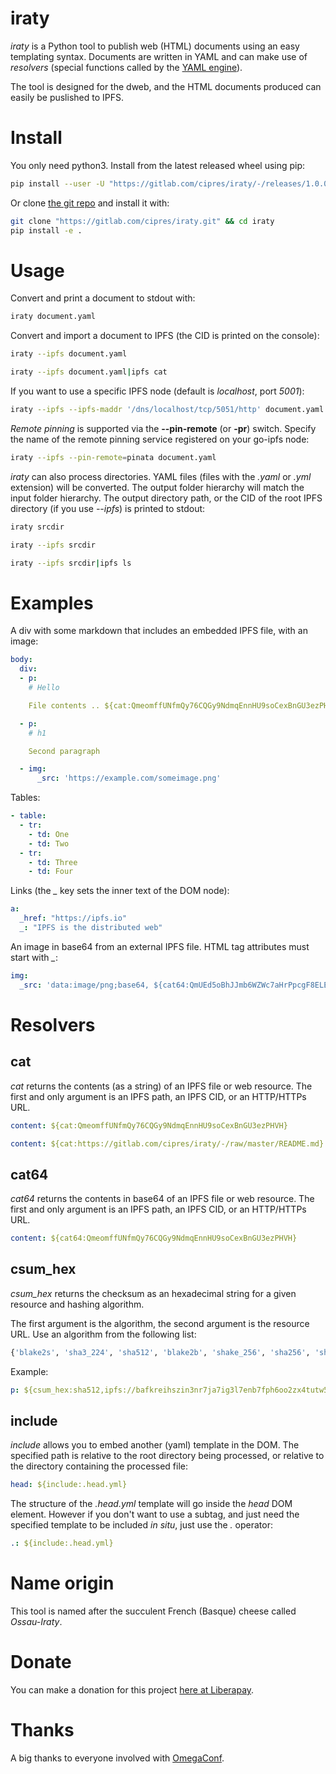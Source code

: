 # iraty

*iraty* is a Python tool to publish web (HTML) documents
using an easy templating syntax. Documents are written in YAML and can make use
of *resolvers* (special functions called by the
[YAML engine](https://github.com/omry/omegaconf)).

The tool is designed for the dweb, and the HTML documents produced can
easily be puslished to IPFS.

# Install

You only need python3. Install from the latest released wheel using pip:

```sh
pip install --user -U "https://gitlab.com/cipres/iraty/-/releases/1.0.0/downloads/iraty-1.0.0-py3-none-any.whl"
```

Or clone [the git repo](https://gitlab.com/cipres/iraty) and install it with:

```sh
git clone "https://gitlab.com/cipres/iraty.git" && cd iraty
pip install -e .
```

# Usage

Convert and print a document to stdout with:

```sh
iraty document.yaml
```

Convert and import a document to IPFS (the CID is printed on the console):

```sh
iraty --ipfs document.yaml

iraty --ipfs document.yaml|ipfs cat
```

If you want to use a specific IPFS node (default is *localhost*, port *5001*):

```sh
iraty --ipfs --ipfs-maddr '/dns/localhost/tcp/5051/http' document.yaml
```

*Remote pinning* is supported via the **--pin-remote** (or **-pr**) switch.
Specify the name of the remote pinning service registered on your go-ipfs node:

```sh
iraty --ipfs --pin-remote=pinata document.yaml
```

*iraty* can also process directories. YAML files (files with the *.yaml*
or *.yml* extension) will be converted. The output folder hierarchy will match the
input folder hierarchy. The output directory path, or the CID of the
root IPFS directory (if you use *--ipfs*) is printed to stdout:

```sh
iraty srcdir

iraty --ipfs srcdir

iraty --ipfs srcdir|ipfs ls
```

# Examples

A div with some markdown that includes an embedded IPFS file, with an image:

```yaml
body:
  div:
  - p:
    # Hello

    File contents .. ${cat:QmeomffUNfmQy76CQGy9NdmqEnnHU9soCexBnGU3ezPHVH}

  - p:
    # h1

    Second paragraph

  - img:
      _src: 'https://example.com/someimage.png'
```

Tables:

```yaml
- table:
  - tr:
    - td: One
    - td: Two
  - tr:
    - td: Three
    - td: Four
```

Links (the *_* key sets the inner text of the DOM node):

```yaml
a:
  _href: "https://ipfs.io"
  _: "IPFS is the distributed web"
```

An image in base64 from an external IPFS file. HTML tag attributes must
start with *_*:

```yaml
img:
  _src: 'data:image/png;base64, ${cat64:QmUEd5oBhJJmb6WZWc7aHrPpcgF8ELEvcxHo6q4M8uWY5Q}'
```

# Resolvers

## cat

*cat* returns the contents (as a string) of an IPFS file or web resource.
The first and only argument is an IPFS path, an IPFS CID, or an HTTP/HTTPs URL.

```yaml
content: ${cat:QmeomffUNfmQy76CQGy9NdmqEnnHU9soCexBnGU3ezPHVH}

content: ${cat:https://gitlab.com/cipres/iraty/-/raw/master/README.md}
```

## cat64

*cat64* returns the contents in base64 of an IPFS file or web resource.
The first and only argument is an IPFS path, an IPFS CID, or an HTTP/HTTPs URL.

```yaml
content: ${cat64:QmeomffUNfmQy76CQGy9NdmqEnnHU9soCexBnGU3ezPHVH}
```

## csum_hex

*csum_hex* returns the checksum as an hexadecimal string for a given resource
and hashing algorithm.

The first argument is the algorithm, the second argument is the resource URL.
Use an algorithm from the following list:

```python
{'blake2s', 'sha3_224', 'sha512', 'blake2b', 'shake_256', 'sha256', 'sha1', 'sha3_256', 'md5', 'sha3_384', 'sha384', 'shake_128', 'sha3_512', 'sha224'}
```

Example:

```yaml
p: ${csum_hex:sha512,ipfs://bafkreihszin3nr7ja7ig3l7enb7fph6oo2zx4tutw5qfaiw2kltmzqtp2i}
```

## include

*include* allows you to embed another (yaml) template in the DOM. The
specified path is relative to the root directory being processed, or relative
to the directory containing the processed file:

```yaml
head: ${include:.head.yml}
```

The structure of the *.head.yml* template will go inside the *head* DOM element.
However if you don't want to use a subtag, and just need the specified template
to be included *in situ*, just use the *.* operator:

```yaml
.: ${include:.head.yml}
```



# Name origin

This tool is named after the succulent French (Basque) cheese called *Ossau-Iraty*.

# Donate

You can make a donation for this project
[here at Liberapay](https://liberapay.com/galacteek).

# Thanks

A big thanks to everyone involved with [OmegaConf](https://github.com/omry/omegaconf).
